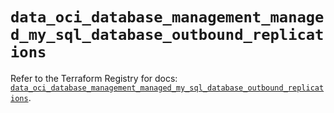 # `data_oci_database_management_managed_my_sql_database_outbound_replications`

Refer to the Terraform Registry for docs: [`data_oci_database_management_managed_my_sql_database_outbound_replications`](https://registry.terraform.io/providers/hashicorp/oci/7.19.0/docs/data-sources/database_management_managed_my_sql_database_outbound_replications).
